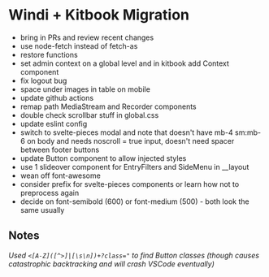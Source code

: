 # Windi + Kitbook Migration

- bring in PRs and review recent changes
- use node-fetch instead of fetch-as
- restore functions
- set admin context on a global level and in kitbook add Context component
- fix logout bug
- space under images in table on mobile
- update github actions
- remap path MediaStream and Recorder components
- double check scrollbar stuff in global.css
- update eslint config
- switch to svelte-pieces modal and note that doesn't have mb-4 sm:mb-6 on body and needs noscroll = true input, doesn't need spacer between footer buttons
- update Button component to allow injected styles
- use 1 slideover component for EntryFilters and SideMenu in __layout
- wean off font-awesome
- consider prefix for svelte-pieces components or learn how not to preprocess again
- decide on font-semibold (600) or font-medium (500) - both look the same usually

## Notes
*Used `<[A-Z]([^>]|[\s\n])+?class="` to find Button classes (though causes catastrophic backtracking and will crash VSCode eventually)*